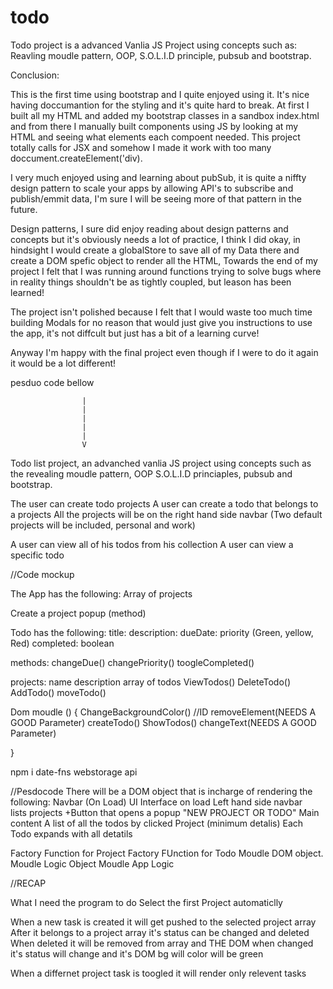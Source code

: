 # todo

Todo project is a advanced Vanlia JS Project using concepts such as:
Reavling moudle pattern, OOP, S.O.L.I.D  principle, pubsub and bootstrap.

Conclusion:


This is the first time using bootstrap and I quite enjoyed using it. It's nice having doccumantion for the styling and it's quite hard to break.
At first I built all my HTML and added my bootstrap classes in a sandbox index.html and from there
I manually built components using JS by looking at my HTML and seeing what elements each compoent needed. This project totally calls for JSX and somehow I made it work with too many doccument.createElement('div).

I  very much enjoyed using and learning about pubSub, it is quite a niffty design pattern to scale your apps by allowing API's to subscribe and publish/emmit data, I'm sure I will be seeing more of that pattern in the future.

Design patterns, I sure did enjoy reading about design patterns and concepts but it's obviously needs a lot of practice, I think I did okay, in hindsight I would create a globalStore to save all of my Data there and create a DOM spefic object to render all the HTML, Towards the end of my project I felt that I was running around functions trying to solve bugs where in reality things shouldn't be as tightly coupled, but leason has been learned!

The project isn't polished because I felt that I would waste too much time building Modals for no reason that would just give you instructions to use the app, it's not diffcult but just has a bit of a learning curve! 

Anyway I'm happy with the final project even though if I were to do it again it would be a lot different! 

pesduo code bellow  




                    |
                    |
                    |
                    |
                    |
                    V

Todo list project, an advanched vanlia JS project using concepts such as
the revealing moudle pattern, OOP S.O.L.I.D princiaples, pubsub and bootstrap.

The user can create todo projects
A user can create a todo that belongs to a projects
All the projects will be on the right hand side navbar 
(Two default projects will be included, personal and work)

A user can view all of his todos from his collection
A user can view a specific todo

//Code mockup

The App has the following:
Array of projects

Create a project popup (method)



Todo has the following:
title: 
description: 
dueDate: 
priority (Green, yellow, Red)
completed: boolean

methods: 
changeDue()
changePriority()
toogleCompleted()


projects:
name
description
array of todos
ViewTodos() 
DeleteTodo()
AddTodo()
moveTodo()

Dom moudle () {
    ChangeBackgroundColor()
    //ID
    removeElement(NEEDS A GOOD Parameter)
    createTodo()
    ShowTodos()
    changeText(NEEDS A GOOD Parameter)

}

npm i date-fns
webstorage api

//Pesdocode 
There will be a DOM object that is incharge of rendering the following:
Navbar (On Load)
UI Interface on load 
    Left hand side navbar  
        lists projects
        +Button that opens a popup
            "NEW PROJECT OR TODO"
    Main content 
        A list of all the todos by clicked Project (minimum detalis)
            Each Todo expands with all detatils

Factory Function for Project
Factory FUnction for Todo
Moudle DOM object.
Moudle Logic Object
Moudle App Logic
        



//RECAP

What I need the program to do
Select the first Project automaticlly

When a new task is created it will get pushed to the selected project array
After it belongs to a project array it's status can be changed and deleted 
When deleted it will be removed from array and THE DOM
when changed it's status will change and it's DOM bg will color will be green

When a differnet project task is toogled it will render only relevent tasks




